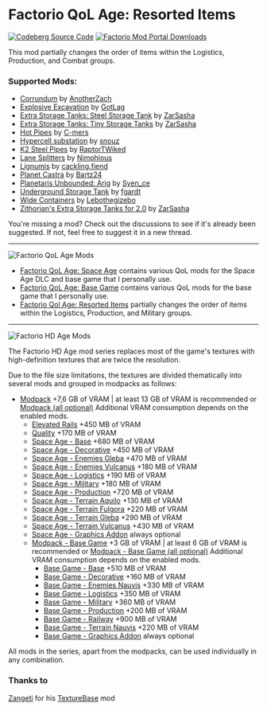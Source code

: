 # Factorio QoL Age: Resorted Items

[![Codeberg Source Code](https://img.shields.io/badge/Codeberg-Source_Code-black?style=for-the-badge&logo=codeberg&logoColor=white&labelColor=blue)](https://codeberg.org/Ingo_Igel/Factorio_HD_Age_and_Factorio_QoL_Age/src/branch/main/factorio_qol_age_resorted_items) [![Factorio Mod Portal Downloads](https://img.shields.io/badge/dynamic/json?color=orange&label=Factorio%20Mod%20Portal&style=for-the-badge&query=downloads_count&suffix=%20downloads&url=https%3A%2F%2Fmods.factorio.com%2Fapi%2Fmods%2Ffactorio_qol_age_resorted_items)](https://mods.factorio.com/mod/factorio_qol_age_resorted_items)

This mod partially changes the order of items within the Logistics, Production, and Combat groups.

### Supported Mods:

* [Corrundum](https://mods.factorio.com/mod/corrundum) by [AnotherZach](https://mods.factorio.com/user/AnotherZach)
* [Explosive Excavation](https://mods.factorio.com/mod/Explosive%20Excavation?from=search) by [GotLag](https://mods.factorio.com/user/GotLag)
* [Extra Storage Tanks: Steel Storage Tank](https://mods.factorio.com/mod/est-steel-storage-tank) by [ZarSasha](https://mods.factorio.com/user/ZarSasha)
* [Extra Storage Tanks: Tiny Storage Tanks](https://mods.factorio.com/mod/est-tiny-storage-tank) by [ZarSasha](https://mods.factorio.com/user/ZarSasha)
* [Hot Pipes](https://mods.factorio.com/mod/HotPipes) by [C-mers](https://mods.factorio.com/user/C-mers)
* [Hypercell substation](https://mods.factorio.com/mod/snouz_better_substation) by [snouz](https://mods.factorio.com/user/snouz)
* [K2 Steel Pipes](https://mods.factorio.com/mod/k2-steel-pipes) by [RaptorTWiked](https://mods.factorio.com/user/RaptorTWiked)
* [Lane Splitters](https://mods.factorio.com/mod/lane-splitters) by [Nimphious](https://mods.factorio.com/user/Nimphious)
* [Lignumis](https://mods.factorio.com/mod/lignumis) by [cackling.fiend](https://mods.factorio.com/user/cackling.fiend)
* [Planet Castra](https://mods.factorio.com/mod/castra) by [Bartz24](https://mods.factorio.com/user/Bartz24)
* [Planetaris Unbounded: Arig](https://mods.factorio.com/mod/planetaris-unbounded) by [Syen_ce](https://mods.factorio.com/user/Syen_ce)
* [Underground Storage Tank](https://mods.factorio.com/mod/underground-storage-tank) by [fgardt](https://mods.factorio.com/user/fgardt)
* [Wide Containers](https://mods.factorio.com/mod/wide-steel-chests) by [Lebothegizebo](https://mods.factorio.com/user/Lebothegizebo)
* [Zithorian's Extra Storage Tanks for 2.0](https://mods.factorio.com/mod/zithorian-extra-storage-tanks-port) by [ZarSasha](https://mods.factorio.com/user/ZarSasha)

You're missing a mod? Check out the discussions to see if it's already been suggested. If not, feel free to suggest it in a new thread.

***

![Factorio QoL Age Mods](https://codeberg.org/Ingo_Igel/Factorio_HD_Age_and_Factorio_QoL_Age/raw/branch/main/.gallery/Factorio_QoL_Age_Logo.png)

* [Factorio QoL Age: Space Age](https://mods.factorio.com/mod/factorio_qol_age_space_age)
  contains various QoL mods for the Space Age DLC and base game that I personally use.
* [Factorio QoL Age: Base Game](https://mods.factorio.com/mod/factorio_qol_age_base_game)
  contains various QoL mods for the base game that I personally use.
* [Factorio Qol Age: Resorted Items](https://mods.factorio.com/mod/factorio_qol_age_resorted_items)
  partially changes the order of items within the Logistics, Production, and Military groups.


***

![Factorio HD Age Mods](https://codeberg.org/Ingo_Igel/Factorio_HD_Age_and_Factorio_QoL_Age/raw/branch/main/.gallery/Factorio_HD_Age_Logo.png)

The Factorio HD Age mod series replaces most of the game's textures with high-definition textures that are twice the resolution.

Due to the file size limitations, the textures are divided thematically into several mods and grouped in modpacks as follows:

* [Modpack](https://mods.factorio.com/mod/factorio_hd_age_modpack) +7,6 GB of VRAM | at least 13 GB of VRAM is recommended
  or [Modpack (all optional)](https://mods.factorio.com/mod/factorio_hd_age_modpack_optional) Additional VRAM consumption depends on the enabled mods.
  * [Elevated Rails](https://mods.factorio.com/mod/factorio_hd_age_elevated_rails) +450 MB of VRAM
  * [Quality](https://mods.factorio.com/mod/factorio_hd_age_quality) +170 MB of VRAM
  * [Space Age - Base](https://mods.factorio.com/mod/factorio_hd_age_space_age_base) +680 MB of VRAM
  * [Space Age - Decorative](https://mods.factorio.com/mod/factorio_hd_age_space_age_decorative) +450 MB of VRAM
  * [Space Age - Enemies Gleba](https://mods.factorio.com/mod/factorio_hd_age_space_age_enemies_gleba) +470 MB of VRAM
  * [Space Age - Enemies Vulcanus](https://mods.factorio.com/mod/factorio_hd_age_space_age_enemies_vulcanus) +180 MB of VRAM
  * [Space Age - Logistics](https://mods.factorio.com/mod/factorio_hd_age_space_age_logistics) +190 MB of VRAM
  * [Space Age - Military](https://mods.factorio.com/mod/factorio_hd_age_space_age_military) +180 MB of VRAM
  * [Space Age - Production](https://mods.factorio.com/mod/factorio_hd_age_space_age_production) +720 MB of VRAM
  * [Space Age - Terrain Aquilo](https://mods.factorio.com/mod/factorio_hd_age_space_age_terrain_aquilo) +130 MB of VRAM
  * [Space Age - Terrain Fulgora](https://mods.factorio.com/mod/factorio_hd_age_space_age_terrain_fulgora) +220 MB of VRAM
  * [Space Age - Terrain Gleba](https://mods.factorio.com/mod/factorio_hd_age_space_age_terrain_gleba) +290 MB of VRAM
  * [Space Age - Terrain Vulcanus](https://mods.factorio.com/mod/factorio_hd_age_space_age_terrain_vulcanus) +430 MB of VRAM
  * [Space Age - Graphics Addon](https://mods.factorio.com/mod/factorio_hd_age_space_age_graphics_addon) always optional
  * [Modpack - Base Game](https://mods.factorio.com/mod/factorio_hd_age_modpack_base_game_only) +3 GB of VRAM | at least 6 GB of VRAM is recommended
    or [Modpack - Base Game (all optional)](https://mods.factorio.com/mod/factorio_hd_age_modpack_base_game_optional) Additional VRAM consumption depends on the enabled mods.
    * [Base Game - Base](https://mods.factorio.com/mod/factorio_hd_age_base_game_base) +510 MB of VRAM
    * [Base Game - Decorative](https://mods.factorio.com/mod/factorio_hd_age_base_game_decorative) +160 MB of VRAM
    * [Base Game - Enemies Nauvis](https://mods.factorio.com/mod/factorio_hd_age_base_game_enemies_nauvis) +330 MB of VRAM
    * [Base Game - Logistics](https://mods.factorio.com/mod/factorio_hd_age_base_game_logistics) +350 MB of VRAM
    * [Base Game - Military](https://mods.factorio.com/mod/factorio_hd_age_base_game_military) +360 MB of VRAM
    * [Base Game - Production](https://mods.factorio.com/mod/factorio_hd_age_base_game_production) +200 MB of VRAM
    * [Base Game - Railway](https://mods.factorio.com/mod/factorio_hd_age_base_game_railway) +900 MB of VRAM
    * [Base Game - Terrain Nauvis](https://mods.factorio.com/mod/factorio_hd_age_base_game_terrain_nauvis) +220 MB of VRAM
    * [Base Game - Graphics Addon](https://mods.factorio.com/mod/factorio_hd_age_base_game_graphics_addon) always optional

All mods in the series, apart from the modpacks, can be used individually in any combination.

### Thanks to

[Zangeti](https://mods.factorio.com/user/Zangeti) for his [TextureBase](https://mods.factorio.com/mod/texturebase) mod
